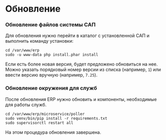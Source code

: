# Обновление

### Обновление файлов системы САП <a href="#bkmrk-d0-9e-d0-b1-d0-bd-d0-be-d0-b2-d0-bb-d0-b5-d0-bd-d0-b8-d0-b5-d1-84-d0-b0-d0-b9-d0-bb-d0-be-d0-b" id="bkmrk-d0-9e-d0-b1-d0-bd-d0-be-d0-b2-d0-bb-d0-b5-d0-bd-d0-b8-d0-b5-d1-84-d0-b0-d0-b9-d0-bb-d0-be-d0-b"></a>

Для обновления нужно перейти в каталог с установленной САП и выполнить команду установки:

```
cd /var/www/erp
sudo -u www-data php install.phar install
```

Если есть более новая версия, будет предложено обновиться на нее. Можно указать порядковый номер версии из списка (например, `1`) или ввести версию вручную (например, `7.25`).

### Обновление окружения для служб <a href="#bkmrk-d0-9e-d0-b1-d0-bd-d0-be-d0-b2-d0-bb-d0-b5-d0-bd-d0-b8-d0-b5-d0-be-d0-ba-d1-80-d1-83-d0-b6-d0-b" id="bkmrk-d0-9e-d0-b1-d0-bd-d0-be-d0-b2-d0-bb-d0-b5-d0-bd-d0-b8-d0-b5-d0-be-d0-ba-d1-80-d1-83-d0-b6-d0-b"></a>

После обновления ERP нужно обновить и компоненты, необходимые для работы служб.

```
cd /var/www/erp/microservice/poller
sudo venv/bin/pip install -r requirements.txt
sudo supervisorctl restart all
```

На этом процедура обновления завершена.
